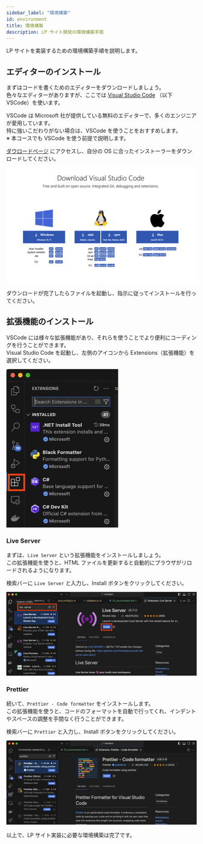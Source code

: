 ```yaml
---
sidebar_label: "環境構築"
id: environment
title: 環境構築
description: LP サイト開発の環境構築手順
---
```


LP サイトを実装するための環境構築手順を説明します。

## エディターのインストール

まずはコードを書くためのエディターをダウンロードしましょう。  
色々なエディターがありますが、ここでは [Visual Studio Code](https://code.visualstudio.com/) （以下 VSCode）を使います。

VSCode は Microsoft 社が提供している無料のエディターで、多くのエンジニアが愛用しています。  
特に強いこだわりがない場合は、VSCode を使うことをおすすめします。  
※ 本コースでも VSCode を使う前提で説明します。

[ダウロードページ](https://code.visualstudio.com/Download) にアクセスし、自分の OS に合ったインストーラーをダウンロードしてください。

![VS Code ダウンロードページ](img/vscodeDownloadPage.png)

ダウンロードが完了したらファイルを起動し、指示に従ってインストールを行ってください。

## 拡張機能のインストール

VSCode には様々な拡張機能があり、それらを使うことでより便利にコーディングを行うことができます。  
Visual Studio Code を起動し、左側のアイコンから Extensions（拡張機能）を選択してください。

![拡張機能メニュー](img/extensionMenu.png)

### Live Server

まずは、`Live Server` という拡張機能をインストールしましょう。  
この拡張機能を使うと、HTML ファイルを更新すると自動的にブラウザがリロードされるようになります。

検索バーに `Live Server` と入力し、Install ボタンをクリックしてください。

![Live Server](img/liveServer.png)

### Prettier

続いて、`Prettier - Code formatter` をインストールします。  
この拡張機能を使うと、コードのフォーマットを自動で行ってくれ、インデントやスペースの調整を手間なく行うことができます。

検索バーに `Prettier` と入力し、Install ボタンをクリックしてください。

![Prettier](img/prettier.png)

以上で、LP サイト実装に必要な環境構築は完了です。
